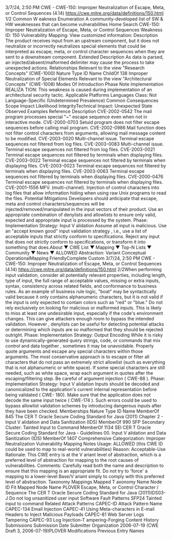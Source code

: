 3/7/24, 2:50 PM CWE - CWE-150: Improper Neutralization of Escape, Meta, or Control Sequences (4.14)
https://cwe.mitre.org/data/deﬁnitions/150.html 1/2
Common W eakness Enumeration
A community-developed list of SW & HW weaknesses that can become
vulnerabilities
Home Search
CWE-150: Improper Neutralization of Escape, Meta, or Control Sequences
Weakness ID: 150
Vulnerability Mapping: 
View customized information:
 Description
The product receives input from an upstream component, but it does not neutralize or incorrectly neutralizes special elements that
could be interpreted as escape, meta, or control character sequences when they are sent to a downstream component.
 Extended Description
As data is parsed, an injected/absent/malformed delimiter may cause the process to take unexpected actions.
 Relationships
 Relevant to the view "Research Concepts" (CWE-1000)
Nature Type ID Name
ChildOf 138 Improper Neutralization of Special Elements
 Relevant to the view "Architectural Concepts" (CWE-1008)
 Modes Of Introduction
Phase Note
Implementation REALIZA TION: This weakness is caused during implementation of an architectural security tactic.
 Applicable Platforms
Languages
Class: Not Language-Specific (Undetermined Prevalence)
 Common Consequences
Scope Impact Likelihood
IntegrityTechnical Impact: Unexpected State
 Observed Examples
Reference Description
CVE-2002-0542 The mail program processes special "~" escape sequence even when not in interactive mode.
CVE-2000-0703 Setuid program does not filter escape sequences before calling mail program.
CVE-2002-0986 Mail function does not filter control characters from arguments, allowing mail message content to be
modified.
CVE-2003-0020 Multi-channel issue. Terminal escape sequences not filtered from log files.
CVE-2003-0083 Multi-channel issue. Terminal escape sequences not filtered from log files.
CVE-2003-0021 Terminal escape sequences not filtered by terminals when displaying files.
CVE-2003-0022 Terminal escape sequences not filtered by terminals when displaying files.
CVE-2003-0023 Terminal escape sequences not filtered by terminals when displaying files.
CVE-2003-0063 Terminal escape sequences not filtered by terminals when displaying files.
CVE-2000-0476 Terminal escape sequences not filtered by terminals when displaying files.
CVE-2001-1556 MFV. (multi-channel). Injection of control characters into log files that allow information hiding when
using raw Unix programs to read the files.
 Potential Mitigations
Developers should anticipate that escape, meta and control characters/sequences will be injected/removed/manipulated in the
input vectors of their product. Use an appropriate combination of denylists and allowlists to ensure only valid, expected and
appropriate input is processed by the system.
Phase: Implementation
Strategy: Input V alidation
Assume all input is malicious. Use an "accept known good" input validation strategy , i.e., use a list of acceptable inputs that
strictly conform to specifications. Reject any input that does not strictly conform to specifications, or transform it into something
that does.About ▼ CWE List ▼ Mapping ▼ Top-N Lists ▼ Community ▼ News ▼
ALLOWED
Abstraction: Variant
Conceptual OperationalMapping
FriendlyComplete Custom
3/7/24, 2:50 PM CWE - CWE-150: Improper Neutralization of Escape, Meta, or Control Sequences (4.14)
https://cwe.mitre.org/data/deﬁnitions/150.html 2/2When performing input validation, consider all potentially relevant properties, including length, type of input, the full range of
acceptable values, missing or extra inputs, syntax, consistency across related fields, and conformance to business rules. As an
example of business rule logic, "boat" may be syntactically valid because it only contains alphanumeric characters, but it is not
valid if the input is only expected to contain colors such as "red" or "blue."
Do not rely exclusively on looking for malicious or malformed inputs. This is likely to miss at least one undesirable input,
especially if the code's environment changes. This can give attackers enough room to bypass the intended validation. However ,
denylists can be useful for detecting potential attacks or determining which inputs are so malformed that they should be rejected
outright.
Phase: Implementation
Strategy: Output Encoding
While it is risky to use dynamically-generated query strings, code, or commands that mix control and data together , sometimes it
may be unavoidable. Properly quote arguments and escape any special characters within those arguments. The most
conservative approach is to escape or filter all characters that do not pass an extremely strict allowlist (such as everything that is
not alphanumeric or white space). If some special characters are still needed, such as white space, wrap each argument in
quotes after the escaping/filtering step. Be careful of argument injection ( CWE-88 ).
Phase: Implementation
Strategy: Input V alidation
Inputs should be decoded and canonicalized to the application's current internal representation before being validated ( CWE-
180). Make sure that the application does not decode the same input twice ( CWE-174 ). Such errors could be used to bypass
allowlist validation schemes by introducing dangerous inputs after they have been checked.
 Memberships
Nature Type ID Name
MemberOf 845 The CER T Oracle Secure Coding Standard for Java (2011) Chapter 2 - Input V alidation and
Data Sanitization (IDS)
MemberOf 990 SFP Secondary Cluster: Tainted Input to Command
MemberOf 1134 SEI CER T Oracle Secure Coding Standard for Java - Guidelines 00. Input V alidation and Data
Sanitization (IDS)
MemberOf 1407 Comprehensive Categorization: Improper Neutralization
 Vulnerability Mapping Notes
Usage: ALLOWED (this CWE ID could be used to map to real-world vulnerabilities)
Reason: Acceptable-Use
Rationale:
This CWE entry is at the V ariant level of abstraction, which is a preferred level of abstraction for mapping to the root causes of
vulnerabilities.
Comments:
Carefully read both the name and description to ensure that this mapping is an appropriate fit. Do not try to 'force' a mapping to a
lower-level Base/V ariant simply to comply with this preferred level of abstraction.
 Taxonomy Mappings
Mapped T axonomy Name Node ID Fit Mapped Node Name
PLOVER Escape, Meta, or Control Character / Sequence
The CER T Oracle Secure
Coding Standard for Java
(2011)IDS03-J Do not log unsanitized user input
Software Fault Patterns SFP24 Tainted input to command
 Related Attack Patterns
CAPEC-ID Attack Pattern Name
CAPEC-134 Email Injection
CAPEC-41 Using Meta-characters in E-mail Headers to Inject Malicious Payloads
CAPEC-81 Web Server Logs Tampering
CAPEC-93 Log Injection-T ampering-Forging
 Content History
 Submissions
Submission Date Submitter Organization
2006-07-19
(CWE Draft 3, 2006-07-19)PLOVER
 Modifications
 Previous Entry Names
